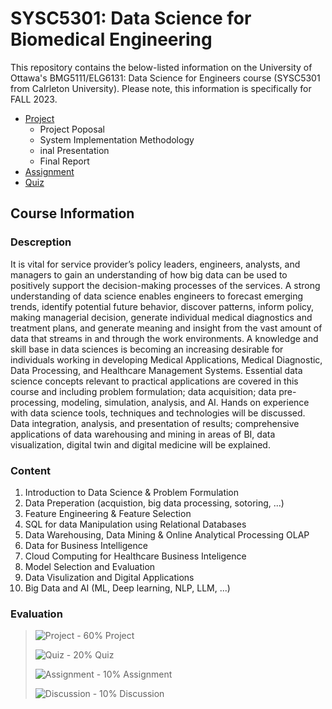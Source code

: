 # SYSC5301: Data Science for Biomedical Engineering

This repository contains the below-listed information on the University of Ottawa's BMG5111/ELG6131: Data Science for Engineers course (SYSC5301 from Calrleton University). 
Please note, this information is specifically for FALL 2023.

- [Project]()
    - Project Poposal
    - System Implementation Methodology 
    - inal Presentation
    - Final Report
- [Assignment]()
- [Quiz]()


## Course Information

### Descreption
It is vital for service provider’s policy leaders, engineers, analysts, and managers to gain an understanding of how big data can be used to positively support the decision-making processes of the services. 
A strong understanding of data science enables engineers to forecast emerging trends, identify potential future behavior, discover patterns, inform policy, making managerial decision, generate individual medical diagnostics and treatment plans, and generate meaning and insight from the vast amount of data that streams in and through the work environments. 
A knowledge and skill base in data sciences is becoming an increasing desirable for individuals working in developing Medical Applications, Medical Diagnostic, Data Processing, and Healthcare Management Systems. 
Essential data science concepts relevant to practical applications are covered in this course and including problem formulation; data acquisition; data pre-processing, modeling, simulation, analysis, and AI. 
Hands on experience with data science tools, techniques and technologies will be discussed. 
Data integration, analysis, and presentation of results; comprehensive applications of data warehousing and mining in areas of BI, data visualization, digital twin and digital medicine will be explained.

### Content

1. Introduction to Data Science & Problem Formulation
2. Data Preperation (acquistion, big data processing, sotoring, ...)
3. Feature Engineering & Feature Selection
4. SQL for data Manipulation using Relational Databases 
5. Data Warehousing, Data Mining & Online Analytical Processing OLAP
6. Data for Business Intelligence
7. Cloud Computing for Healthcare Business Inteligence
8. Model Selection and Evaluation
9. Data Visulization and Digital Applications
10. Big Data and AI (ML, Deep learning, NLP, LLM, ...)


### Evaluation
> ![Project - 60%](https://progress-bar.dev/60/?width=300) Project
>
> ![Quiz - 20%](https://progress-bar.dev/20/?width=300) Quiz
>
> ![Assignment - 10%](https://progress-bar.dev/10/?width=300) Assignment
>
> ![Discussion - 10%](https://progress-bar.dev/10/?width=300) Discussion
